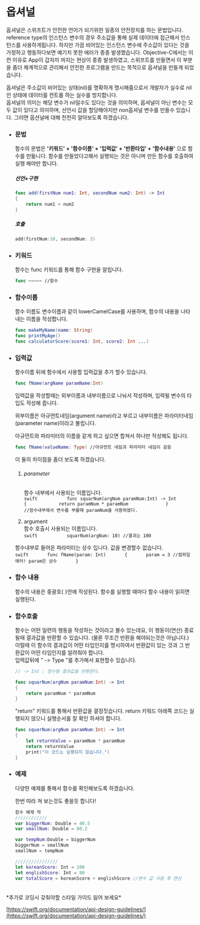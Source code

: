 # 옵셔널

옵셔널은 스위프트가 안전한 언어가 되기위한 일종의 안전장치를 하는 문법입니다. reference type의 인스턴스 변수의 경우 주소값을 통해 실제 데이터에 접근해서 인스턴스를 사용하게됩니다. 하지만  가끔 비어있는 인스턴스 변수에 주소값이 있다는 것을 가정하고 행동하다보면 예기치 못한 에러가 종종 발생했습니다. Objective-C에서는 이런 이유로 App이 갑자끼 꺼지는 현상이 종종 발생하였고, 스위프트를 만들면서 이 부분을 좀더 체계적으로 관리해서 안전한 프로그램을 만드는 목적으로 옵셔널을 만들게 되었습니다.   
  
옵셔널은 주소값이 비어있는 상태\(nil\)를 명확하게 명시해줌으로서 개발자가 실수로 nil인 상태에 데이터를 컨트롤 하는 실수를 방지합니다.   
옵셔널의 의미는 해당 변수가 nil일수도 있다는 것을 의미하며, 옵셔널이 아닌 변수는 모두 값이 있다고 의미하며, 선언시 값을 할당해야지만 non옵셔널 변수를 만들수 있습니다. 그러면 옵션널에 대해 천천히 알아보도록 하겠습니다. 

* ### 문법

  함수의 문법은  **'키워드' + '함수이름' + '입력값' + '반환타입' + '함수내용'** 으로 함수를 만듦니다. 함수를 만들었다고해서 실행되는 것은 아니며 만든 함수를 호출하여 실행 해야만 합니다.

  ##### 선언+구현

  ```swift
  func add(firstNum num1: Int, secondNum num2: Int) -> Int
  {
      return num1 + num2
  }
  ```

  ##### 호출

  ```swift
  add(firstNum:10, secondNum: 3)
  ```

  ##### 

* ### 키워드

  함수는 func 키워드를 통해 함수 구현을 알립니다.

  ```swift
  func ~~~~~ //함수
  ```

* ### 함수이름

  함수 이름도 변수이름과 같이 lowerCamelCase를 사용하며, 함수의 내용을 나타내는 이름을 작성합니다.

  ```swift
  func makeMyName(name: String)
  func printMyAge()
  func calculatorScore(score1: Int, score2: Int ...)
  ```

* ### 입력값

  함수이름 뒤에 함수에서 사용할 입력값을 추가 할수 있습니다.

  ```swift
  func fName(argName paramName:Int)
  ```

  입력값을 작성할때는 외부이름과 내부이름으로 나눠서 작성하며, 입력될 변수의 타입도 작성해 줍니다.

  외부이름은 아규먼트네임\(argument name\)라고 부르고 내부이름은 파라미터네임\(parameter name\)이라고 불립니다.

  아규먼트와 파라미터의 이름을 같게 하고 싶으면 합쳐서 하나만 작성해도 됩니다.

  ```swift
  func fName(valueName: Type) //아규먼트 네임과 파라미터 네임이 같음
  ```

  이 둘의 차이점을 좀더 보도록 하겠습니다.

  1. ###### parameter

     함수 내부에서 사용되는 이름입니다.  
     `swift          
     func squarNum(argNum paramNum:Int) -> Int          
     {           
         return paramNum * paramNum             
     }          
     //함수내부에서 변수를 부를때 paramNum을 사용하였다.`

  2. argument  
     함수 호출시 사용되는 이름입니다.  
     `swift          
     squarNum(argNum: 10) //결과는 100`

  함수내부로 들어온 파라미터는 상수 입니다. 값을 변경할수 없습니다.  
  `swift      
  func fName(param: Int)      
  {      
      param = 3 //컴파일 에러! param은 상수      
  }`

* ### 함수 내용

  함수의 내용은 중괄호{ }안에 작성된다. 함수를 실행할 때마다 함수 내용이 읽히면 실행된다.

* ### 함수호출

  함수는 어떤 일련의 행동을 작성하는 것이라고 볼수 있는데요, 이 행동이\(연산\) 종료될때 결과값을 반환할 수 있습니다. \(물론 무조건 반환을 해야되는것은 아닙니다.\) 이럴때 이 함수의 결과값이 어떤 타입인지를 명시하여서 반환값이 있는 것과 그 반환값이 어떤 타입인지를 알려줘야 합니다.  
  입력값뒤에 " -&gt; Type "를 추가해서 표현할수 있습니다.

  ```swift
  // -> Int : 정수형 결과값을 반환한다. 

  func squarNum(argNum paramNum:Int) -> Int  
  {   
      return paramNum * paramNum     
  }
  ```

  "return" 키워드를 통해서 반환값을 결정짓습니다. return 키워드 아래쪽 코드는 실행되지 않으니 실행순서를 잘 확인 하셔야 합니다.

  ```swift
  func squarNum(argNum paramNum:Int) -> Int  
  {   
      let returnValue = paramNum * paramNum
      return returnValue
      print("이 코드는 실행되지 않습니다.")
  }
  ```

* ### 예제

  다양한 예제를 통해서 함수를 확인해보도록 하겠습니다.

  한번 따라 쳐 보는것도 좋을듯 합니다!

  ```swift
  함수 예제 작
  ////////////
  var biggerNum: Double = 40.5
  var smallNum: Double = 80.2

  var tempNum:Double = biggerNum
  biggerNum = smallNum
  smallNum = tempNum

  ////////////////
  let koreanScore: Int = 100
  let englishScore: Int = 80
  var totalScore = koreanScore + englishScore //변수 값 사용 후 연산
  ```

###### 

\*추가로 코딩시 갖춰야할 스타일 가이드 잃어 보세요\*

[https://swift.org/documentation/api-design-guidelines/](https://swift.org/documentation/api-design-guidelines/)

